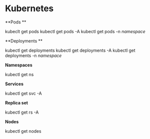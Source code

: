# Kubernetes

**Pods **

kubeclt get pods 
kubectl get pods -A
kubectl get pods -n _namespace_

**Deployments **

kubectl get deployments
kubectl get deployments -A
kubectl get deployments -n _namespace_

**Namespaces**

kubectl get ns

**Services**

kubectl get svc -A

**Replica set**

kubectl get rs -A

**Nodes**

kubectl get nodes

